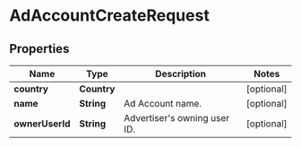 

# AdAccountCreateRequest


## Properties

Name | Type | Description | Notes
------------ | ------------- | ------------- | -------------
**country** | **Country** |  |  [optional]
**name** | **String** | Ad Account name. |  [optional]
**ownerUserId** | **String** | Advertiser&#39;s owning user ID. |  [optional]




